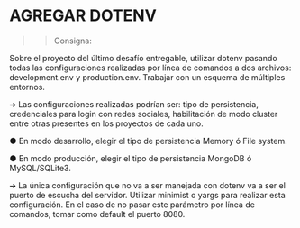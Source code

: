 # AGREGAR DOTENV

>> Consigna:

Sobre el proyecto del último desafío entregable, utilizar dotenv pasando todas las configuraciones realizadas por línea de comandos a dos archivos: development.env y production.env. Trabajar con un esquema de múltiples entornos.

➔ Las configuraciones realizadas podrían ser: tipo de persistencia, credenciales para login con redes sociales, habilitación de modo cluster entre otras presentes en los proyectos de cada uno.

● En modo desarrollo, elegir el tipo de persistencia Memory ó File system.

● En modo producción, elegir el tipo de persistencia MongoDB ó MySQL/SQLite3.

➔ La única configuración que no va a ser manejada con dotenv va a ser el puerto de escucha del servidor. Utilizar minimist o yargs para realizar esta configuración. En el caso de no pasar este parámetro por línea de comandos, tomar como default el puerto 8080.